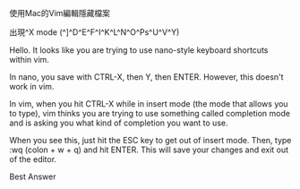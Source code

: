 

使用Mac的Vim編輯隱藏檔案

出現^X mode (^]^D^E^F^I^K^L^N^O^Ps^U^V^Y) 


Hello. It looks like you are trying to use nano-style keyboard shortcuts within vim.

In nano, you save with CTRL-X, then Y, then ENTER. However, this doesn't work in vim.

In vim, when you hit CTRL-X while in insert mode (the mode that allows you to type), vim thinks you are trying to use something called completion mode and is asking you what kind of completion you want to use.

When you see this, just hit the ESC key to get out of insert mode. Then, type :wq (colon + w + q) and hit ENTER. This will save your changes and exit out of the editor.

Best Answer